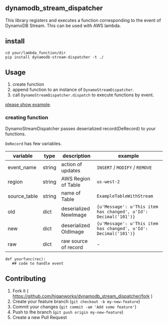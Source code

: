 dynamodb_stream_dispatcher
--------------------------

This library registers and executes a function corresponding to the event of DynamoDB Stream.
This can be used with AWS lambda.


## install

```
cd your/lambda_function/dir
pip install dynamodb-stream-dispatcher -t ./
```

## Usage

1. create function
2. append function to an instance of `DynamoStreamDispatcher`.
3. call `DynamoStreamDispatcher.dispatch` to execute functions by event.

[please show example](./example/lambda_function/).


### creating function

DynamoStreamDispatcher passes deserialized record(DeRecord) to your functions.


`DeRecord` has few variables.

|variable|type|description|example|
|----|----|----|----|
|event_name|string |action of updates |`INSERT` / `MODIFY` / `REMOVE` |
|region|string |AWS Region of Table |`us-west-2` |
|source_table|string| name of Table|`ExampleTableWithStream` |
|old|dict |deserialized NewImage |`{u'Message': u'This item has changed', u'Id': Decimal('101')}` |
|new|dict |deserialized OldImage |`{u'Message': u'This item has changed', u'Id': Decimal('101')}` |
|raw|dict |raw source of record | - |

```
def yourfunc(rec):
   ## code to handle event
```

## Contributing

1. Fork it ( https://github.com/higanworks/dynamodb_stream_dispatcher/fork )
2. Create your feature branch (`git checkout -b my-new-feature`)
3. Commit your changes (`git commit -am 'Add some feature'`)
4. Push to the branch (`git push origin my-new-feature`)
5. Create a new Pull Request
